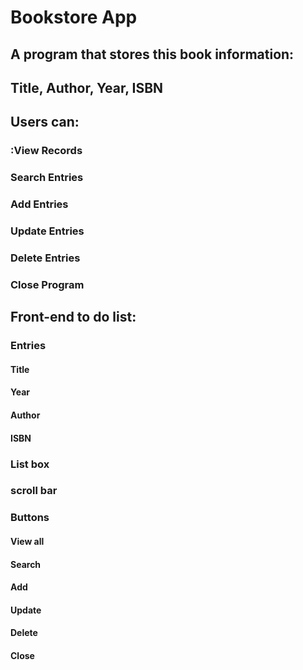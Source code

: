 # Bookstore App
## A program that stores this book information:
## Title, Author, Year, ISBN

## Users can:
### :View Records
### Search Entries
### Add Entries
### Update Entries
### Delete Entries
### Close Program

## Front-end to do list:
### Entries
#### Title
#### Year
#### Author
#### ISBN
### List box
### scroll bar
### Buttons
#### View all
#### Search
#### Add
#### Update
#### Delete
#### Close
